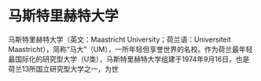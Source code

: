 # 马斯特里赫特大学

马斯特里赫特大学（英文：Maastricht University；荷兰语：Universiteit Maastricht），简称“马大”（UM），一所年轻但享誉世界的名校。作为荷兰最年轻最国际化的研究型大学（U类），马斯特里赫特大学组建于1974年9月16日，也是荷兰13所国立研究型大学之一，为世